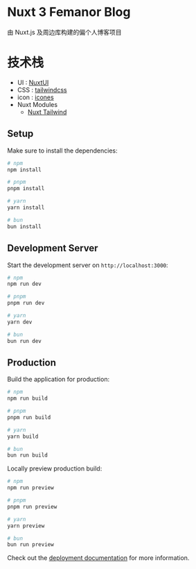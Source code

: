 # Nuxt 3 Femanor Blog

由 Nuxt.js 及周边库构建的偏个人博客项目

# 技术栈

- UI : [NuxtUI](https://ui3.nuxt.dev)
- CSS : [tailwindcss](https://tailwindcss.com)
- icon : [icones](https://icones.js.org/)
- Nuxt Modules
  - [Nuxt Tailwind](https://tailwindcss.nuxtjs.org)

## Setup

Make sure to install the dependencies:

```bash
# npm
npm install

# pnpm
pnpm install

# yarn
yarn install

# bun
bun install
```

## Development Server

Start the development server on `http://localhost:3000`:

```bash
# npm
npm run dev

# pnpm
pnpm run dev

# yarn
yarn dev

# bun
bun run dev
```

## Production

Build the application for production:

```bash
# npm
npm run build

# pnpm
pnpm run build

# yarn
yarn build

# bun
bun run build
```

Locally preview production build:

```bash
# npm
npm run preview

# pnpm
pnpm run preview

# yarn
yarn preview

# bun
bun run preview
```

Check out the [deployment documentation](https://nuxt.com/docs/getting-started/deployment) for more information.
